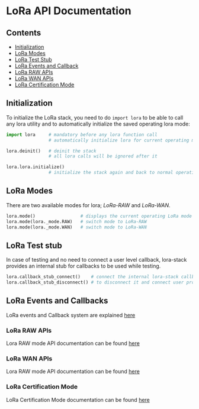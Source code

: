 <!------------------------------------------------------------------------------
 ! @copyright Copyright (c) 2023-2024 SG Wireless - All Rights Reserved
 !
 ! Permission is hereby granted, free of charge, to any person obtaining a copy
 ! of this software and associated documentation files(the “Software”), to deal
 ! in the Software without restriction, including without limitation the rights
 ! to use,  copy,  modify,  merge, publish, distribute, sublicense, and/or sell
 ! copies  of  the  Software,  and  to  permit  persons to whom the Software is
 ! furnished to do so, subject to the following conditions:
 !
 ! The above copyright notice and this permission notice shall be included in
 ! all copies or substantial portions of the Software.
 !
 ! THE SOFTWARE IS PROVIDED “AS IS”,  WITHOUT WARRANTY OF ANY KIND,  EXPRESS OR
 ! IMPLIED,  INCLUDING BUT NOT LIMITED TO  THE  WARRANTIES  OF  MERCHANTABILITY
 ! FITNESS FOR A PARTICULAR PURPOSE AND NONINFRINGEMENT.  IN NO EVENT SHALL THE
 ! AUTHORS  OR  COPYRIGHT  HOLDERS  BE  LIABLE FOR ANY CLAIM,  DAMAGES OR OTHER
 ! LIABILITY, WHETHER IN AN ACTION OF CONTRACT, TORT OR OTHERWISE, ARISING FROM,
 ! OUT OF OR IN  CONNECTION WITH  THE SOFTWARE OR  THE USE OR OTHER DEALINGS IN
 ! THE SOFTWARE.
 !
 ! @author  Ahmed Sabry (SG Wireless)
 !
 ! @brief   LoRa documentation main file.
 !----------------------------------------------------------------------------->

<!------------------------------------------------------------------------------
 ! Header and TOC
 !----------------------------------------------------------------------------->
# LoRa API Documentation

## Contents

* [Initialization](#init)
* [LoRa Modes](#modes)
* [LoRa Test Stub](#test-stub)
* [LoRa Events and Callback](#lora-callback)
* [LoRa RAW APIs](#lora-raw)
* [LoRa WAN APIs](#lora-wan)
* [LoRa Certification Mode](#cert-mode)

<!------------------------------------------------------------------------------
 ! Initialization
 !----------------------------------------------------------------------------->
<div id="init"></div>

## Initialization

To initialize the LoRa stack, you need to do `import lora` to be able to call
any lora utility and to automatically initialize the saved operating lora mode:

```python
import lora     # mandatory before any lora function call
                # automatically initialize lora for current operating mode

lora.deinit()   # deinit the stack
                # all lora calls will be ignored after it

lora.lora.initialize()
                # initialize the stack again and back to normal operation
```

<!------------------------------------------------------------------------------
 ! LoRa Modes
 !----------------------------------------------------------------------------->
<div id="modes"></div>

## LoRa Modes
There are two available modes for lora; *LoRa-RAW* and *LoRa-WAN*.
```python
lora.mode()                 # displays the current operating LoRa mode
lora.mode(lora._mode.RAW)   # switch mode to LoRa-RAW
lora.mode(lora._mode.WAN)   # switch mode to LoRa-WAN
```

<!------------------------------------------------------------------------------
 ! LoRa Test stub
 !----------------------------------------------------------------------------->
<div id="test-stub"></div>

## LoRa Test stub
In case of testing and no need to connect a user level callback, lora-stack
provides an internal stub for callbacks to be used while testing.

```python
lora.callback_stub_connect()    # connect the internal lora-stack callback stub
lora.callback_stub_disconnect() # to disconnect it and connect user provided one
```

<!------------------------------------------------------------------------------
 ! LoRa Events and Callbacks
 !----------------------------------------------------------------------------->
<div id="lora-callback"></div>

## LoRa Events and Callbacks

LoRa events and Callback system are explained [here](lora-callback.md)

<!------------------------------------------------------------------------------
 ! LoRa RAW APIs
 !----------------------------------------------------------------------------->
<div id="lora-raw"></div>

### LoRa RAW APIs

Lora RAW mode API documentation can be found [here](lora-raw.md)

<!------------------------------------------------------------------------------
 ! LoRa WAN APIs
 !----------------------------------------------------------------------------->
<div id="lora-wan"></div>

### LoRa WAN APIs

Lora RAW mode API documentation can be found [here](lora-wan.md)

<!------------------------------------------------------------------------------
 ! LoRa Certification Mode
 !----------------------------------------------------------------------------->
<div id="cert-mode"></div>

### LoRa Certification Mode

LoRa Certification Mode documentation can be found [here](lora-lctt.md)

<!--- end of file ------------------------------------------------------------->
